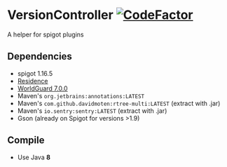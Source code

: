 # VersionController [![CodeFactor](https://www.codefactor.io/repository/github/rogermiranda1000/spigot-versioncontroller/badge)](https://www.codefactor.io/repository/github/rogermiranda1000/spigot-versioncontroller)
A helper for spigot plugins

## Dependencies
- spigot 1.16.5
- [Residence](https://zrips.net/Residence/)
- [WorldGuard 7.0.0](https://dev.bukkit.org/projects/worldguard/files/2723606)
- Maven's `org.jetbrains:annotations:LATEST`
- Maven's `com.github.davidmoten:rtree-multi:LATEST` (extract with .jar)
- Maven's `io.sentry:sentry:LATEST` (extract with .jar)
- Gson (already on Spigot for versions >1.9)

## Compile
- Use Java **8**
